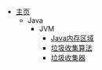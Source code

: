 - [主页](README)
    - Java
      - JVM
        - [Java内存区域](java/jvm/rtda.md)
        - [垃圾收集算法](java/jvm/gcalgo.md)
        - [垃圾收集器](java/jvm/gc.md)